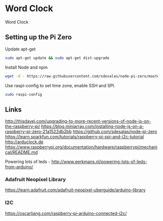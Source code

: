 # Word Clock

Word Clock


## Setting up the Pi Zero

Update apt-get

````bash
sudo apt-get update && sudo apt-get dist-upgrade
````

Install Node and npm

````bash
wget -O - https://raw.githubusercontent.com/sdesalas/node-pi-zero/master/install-node-v6.9.1.sh | bash
````

Use raspi-config to set time zone, enable SSH and SPI.

````bash
sudo raspi-config
````


## Links
http://thisdavej.com/upgrading-to-more-recent-versions-of-node-js-on-the-raspberry-pi/
https://blog.miniarray.com/installing-node-js-on-a-raspberry-pi-zero-21a1522db2bb
https://github.com/sdesalas/node-pi-zero
https://learn.sparkfun.com/tutorials/raspberry-pi-spi-and-i2c-tutorial
http://arduclock.de
https://www.raspberrypi.org/documentation/hardware/raspberrypi/mechanical/README.md

Powering lots of leds - http://www.eerkmans.nl/powering-lots-of-leds-from-arduino/

### Adafruit Neopixel Library
https://learn.adafruit.com/adafruit-neopixel-uberguide/arduino-library

### I2C
https://oscarliang.com/raspberry-pi-arduino-connected-i2c/
